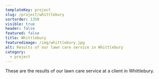 ```yaml
---
templateKey: project
slug: /project/whittlebury
sortorder: 1350
visible: true
header: false
featured: false
title: Whittlebury
featuredimage: /img/whittlebury.jpg
alt: Results of our lawn care service in Whittlebury
category:
  - project
---
```


These are the results of our lawn care service at a client in Whittlebury.
